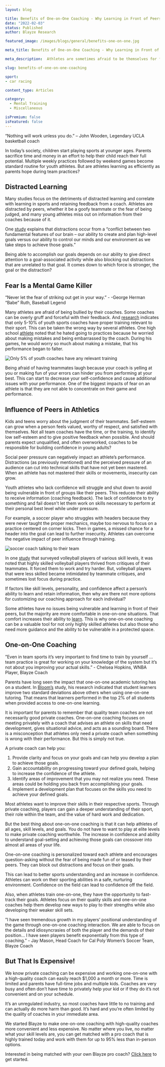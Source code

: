 ```yaml
---
layout: blog

title: Benefits of One-on-One Coaching - Why Learning in Front of Peers Can Be Harmful to Athletic Performance
date: "2022-02-03"
status: Published
author: Blayze Research

featured_image: /images/blogs/general/benefits-one-on-one.jpg

meta_title: Benefits of One-on-One Coaching - Why Learning in Front of Peers Can Be Harmful to Athletic Performance

meta_description:  Athletes are sometimes afraid to be themselves for fear of being ridiculed. Learn how to help them develop into their best selves through one-on-one coaching.

slug: benefits-of-one-on-one-coaching

sport:
- car racing

content_type: Articles

category:
  - Mental Training
  - Miscellaneous 

isPremium: false
isFeatured: false
---
```


“Nothing will work unless you do.” – John Wooden, Legendary UCLA basketball coach

In today’s society, children start playing sports at younger ages. Parents sacrifice time and money in an effort to help their child reach their full potential. Multiple weekly practices followed by weekend games become standard routine for youth athletes. But are athletes learning as efficiently as parents hope during team practices?

## Distracted Learning

Many studies focus on the detriments of distracted learning and correlate with learning in sports and retaining feedback from a coach. Athletes are distracted by peers, whether it be a goofy teammate or the fear of being judged, and many young athletes miss out on information from their coaches because of it.

One [study](https://ift.onlinelibrary.wiley.com/doi/full/10.1111/1541-4329.12206) explains that distractions occur from a “conflict between two fundamental features of our brain – our ability to create and plan high-level goals versus our ability to control our minds and our environment as we take steps to achieve those goals.”

Being able to accomplish our goals depends on our ability to give direct attention to a goal-associated activity while also blocking out distractions that are unrelated to that goal. It comes down to which force is stronger, the goal or the distraction?

## Fear Is a Mental Game Killer

“Never let the fear of striking out get in your way.” - -George Herman “Babe” Ruth, Baseball Legend

Many athletes are afraid of being bullied by their coaches. Some coaches can be overly gruff and forceful with their feedback. And [research](https://www.nays.org/become-a-member-organization/benefits/importance-of-coach-education/) indicates that only 5-10% of youth sports coaches have proper training relevant to their sport. This can be taken the wrong way by several athletes. One high school [athlete](https://www.sportpsychologytoday.com/youth-sports-psychology/how-bully-coaches-affect-athletes-mental-game/) noted that he hated going to practices because he worried about making mistakes and being embarrassed by the coach. During his games, he would worry so much about making a mistake, that his performance began to falter.

![Only 5% of youth coaches have any relevant training](https://blayze.io/assets/images/blogs/general/5-2.jpeg)

Being afraid of having teammates laugh because your coach is yelling at you or making fun of your errors can hinder you from performing at your best. This can start to decrease your self-confidence and cause additional issues with your performance.  One of the biggest impacts of fear on an athlete is that they are not able to concentrate on their game and performance.

## Influence of Peers in Athletics

Kids and teens worry about the judgment of their teammates. Self-esteem can grow when a person feels valued, worthy of respect, and satisfied with themselves. Not all team coaches have the time, or the training, to identify low self-esteem and to give positive feedback when possible. And should parents expect unqualified, and often overworked, coaches to be responsible for building confidence in young adults?

Social peer pressure can negatively impact an athlete’s performance. Distractions (as previously mentioned) and the perceived pressure of an audience can cut into technical skills that have not yet been mastered. When an athlete has not mastered their skills or movements, insecurity can grow.

Youth athletes who lack confidence will struggle and shut down to avoid being vulnerable in front of groups like their peers. This reduces their ability to receive information (coaching feedback). The lack of confidence to try something and fail doesn't let them work on skills necessary to perform at their personal best level while under pressure.

For example, a soccer player who struggles with headers because they were never taught the proper mechanics, maybe too nervous to focus on a practice centered on corner kicks. Then in games, a missed chance for a header into the goal can lead to further insecurity. Athletes can overcome the negative impact of peer influence through training.

![soccer coach talking to their team](https://blayze.io/assets/images/blogs/general/benefits-one-on-one.jpg)

In one [study](https://www.frontiersin.org/articles/10.3389/fpsyg.2021.667542/full) that surveyed volleyball players of various skill levels, it was noted that highly skilled volleyball players thrived from critiques of their teammates. It forced them to work and try harder. But, volleyball players that were less skilled became intimidated by teammate critiques, and sometimes lost focus during practice.

If factors like skill levels, personality, and confidence affect a person’s ability to learn and retain information, then why are there not more options for customizing our coaching approach for each individual?

Some athletes have no issues being vulnerable and learning in front of their peers, but the majority are more comfortable in one-on-one situations. That comfort increases their ability to [learn](https://www.theguardian.com/education/2015/nov/21/how-anxiety-scrambles-your-brain-and-makes-it-hard-to-learn). This is why one-on-one coaching can be a valuable tool for not only highly skilled athletes but also those who need more guidance and the ability to be vulnerable in a protected space.

## One-on-One Coaching

”Even in team sports it’s very important to find time to train by yourself ... team practice is great for working on your knowledge of the system but it’s not about you improving your actual skills.” - Chelsea Hopkins, WNBA Player, Blayze Coach

Parents have long seen the impact that one-on-one academic tutoring has on a student. In [Bloom’s](https://web.mit.edu/5.95/www/readings/bloom-two-sigma.pdf) study, his research indicated that student learners improve two standard deviations above others when using one-on-one tutoring. That means that learners performed in the top 2% of all students when provided access to one-on-one learning.

It is important for parents to remember that quality team coaches are not necessarily good private coaches. One-on-one coaching focuses on meeting privately with a coach that advises an athlete on skills that need development, gives situational advice, and acts as a sounding board. There is a misconception that athletes only need a private coach when something is wrong with their performance. But this is simply not true.

A private coach can help you:

1. Provide clarity and focus on your goals and can help you develop a plan to achieve those goals.
2. Gain accountability on progressing toward your defined goals, helping to increase the confidence of the athlete.
3. Identify areas of improvement that you may not realize you need. These areas could be holding you back from accomplishing your goals.
4. Implement a development plan that focuses on the skills you need to achieve your defined goals.

Most athletes want to improve their skills in their respective sports. Through private coaching, players can gain a deeper understanding of their sport, their role within the team, and the value of hard work and dedication.

But the best thing about one-on-one coaching is that it can help athletes of all ages, skill levels, and goals. You do not have to want to play at elite levels to make private coaching worthwhile. The increase in confidence and ability to understand goal-setting and achieving those goals can crossover into almost all areas of your life.

One-on-one coaching is personalized toward each athlete and encourages question-asking without the fear of being made fun of or teased by their peers. They can block out distractions and focus on their goals.

This can lead to better sports understanding and an increase in confidence. Athletes can work on their sporting abilities in a safe, nurturing environment. Confidence on the field can lead to confidence off the field.

Also, when athletes train one-on-one, they have the opportunity to fast-track their goals. Athletes focus on their quality skills and one-on-one coaches help them develop new ways to play to their strengths while also developing their weaker skill sets.

”I have seen tremendous growth in my players’ positional understanding of the game through one-on-one coaching interaction. We are able to focus on the details and idiosyncrasies of both the player and the demands of their position... I have seen players benefit exponentially from this type of coaching.” - Jay Mason, Head Coach for Cal Poly Women’s Soccer Team, Blayze Coach

## But That Is Expensive!

We know private coaching can be expensive and working one-on-one with a high-quality coach can easily reach $1,000 a month or more. Time is limited and parents have full-time jobs and multiple kids. Coaches are very busy and often don’t have time to privately help your kid or if they do it’s not convenient and on your schedule.

It’s an unregulated industry, so most coaches have little to no training and can actually do more harm than good. It’s hard and you’re often limited by the quality of coaches in your immediate area.

We started Blayze to make one-on-one coaching with high-quality coaches more convenient and less expensive. No matter where you live, no matter what your skill levels are, you can get matched with a pro coach that is highly trained today and work with them for up to 95% less than in-person options.

Interested in being matched with your own Blayze pro coach? [Click here](https://blayze.io/) to get started.